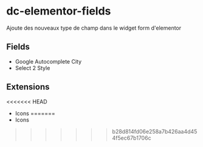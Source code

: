 # dc-elementor-fields
Ajoute des nouveaux type de champ dans le widget form d'elementor

## Fields

- Google Autocomplete City
- Select 2 Style

## Extensions

<<<<<<< HEAD
- Icons
=======
- Icons
>>>>>>> b28d814fd06e258a7b426aa4d454f5ec67b1706c
